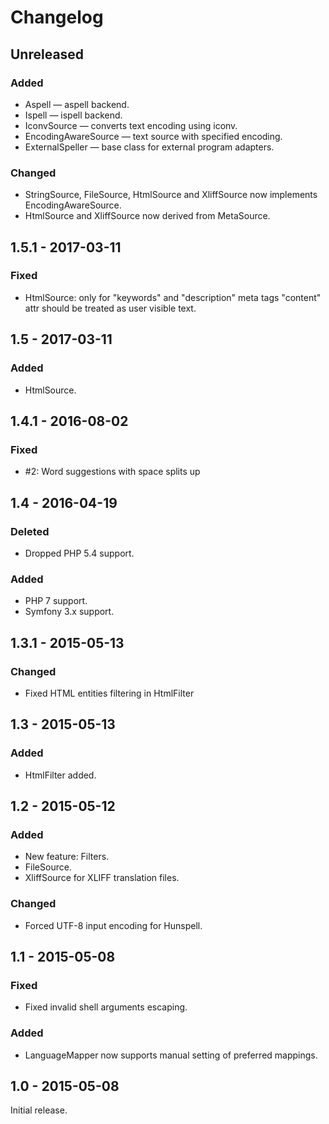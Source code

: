 # Changelog

## Unreleased

### Added

- Aspell — aspell backend.
- Ispell — ispell backend.
- IconvSource — converts text encoding using iconv.
- EncodingAwareSource — text source with specified encoding.
- ExternalSpeller — base class for external program adapters.

### Changed

- StringSource, FileSource, HtmlSource and XliffSource now implements EncodingAwareSource.
- HtmlSource and XliffSource now derived from MetaSource.

## 1.5.1 - 2017-03-11

### Fixed

- HtmlSource: only for "keywords" and "description" meta tags "content" attr should be treated as
  user visible text.


## 1.5 - 2017-03-11

### Added

- HtmlSource.


## 1.4.1 - 2016-08-02

### Fixed

- #2: Word suggestions with space splits up


## 1.4 - 2016-04-19

### Deleted

- Dropped PHP 5.4 support.

### Added

- PHP 7 support.
- Symfony 3.x support.


## 1.3.1 - 2015-05-13

### Changed

- Fixed HTML entities filtering in HtmlFilter


## 1.3 - 2015-05-13

### Added

- HtmlFilter added.


## 1.2 - 2015-05-12

### Added

- New feature: Filters.
- FileSource.
- XliffSource for XLIFF translation files.

### Changed

- Forced UTF-8 input encoding for Hunspell.


## 1.1 - 2015-05-08

### Fixed

- Fixed invalid shell arguments escaping.

### Added

- LanguageMapper now supports manual setting of preferred mappings.


## 1.0 - 2015-05-08

Initial release.
